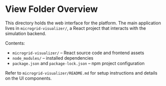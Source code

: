 # View Folder Overview

This directory holds the web interface for the platform. The main application lives in `microgrid-visualizer/`, a React project that interacts with the simulation backend.

Contents:

- `microgrid-visualizer/` – React source code and frontend assets
- `node_modules/` – installed dependencies
- `package.json` and `package-lock.json` – npm project configuration

Refer to `microgrid-visualizer/README.md` for setup instructions and details on the UI components.
